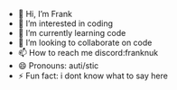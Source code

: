 - 👋 Hi, I’m Frank
- 👀 I’m interested in coding
- 🌱 I’m currently learning code
- 💞️ I’m looking to collaborate on code
- 📫 How to reach me discord:franknuk
- 😄 Pronouns: auti/stic
- ⚡ Fun fact: i dont know what to say here
